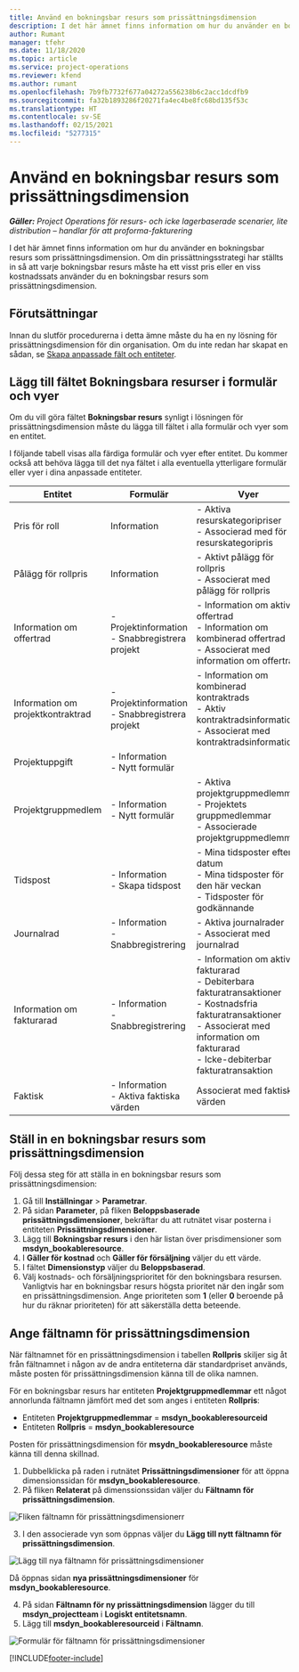 ```yaml
---
title: Använd en bokningsbar resurs som prissättningsdimension
description: I det här ämnet finns information om hur du använder en bokningsbar resurs som prissättningsdimension.
author: Rumant
manager: tfehr
ms.date: 11/18/2020
ms.topic: article
ms.service: project-operations
ms.reviewer: kfend
ms.author: rumant
ms.openlocfilehash: 7b9fb7732f677a04272a556238b6c2acc1dcdfb9
ms.sourcegitcommit: fa32b1893286f20271fa4ec4be8fc68bd135f53c
ms.translationtype: HT
ms.contentlocale: sv-SE
ms.lasthandoff: 02/15/2021
ms.locfileid: "5277315"
---
```

# <a name="use-a-bookable-resource-as-a-pricing-dimension"></a>Använd en bokningsbar resurs som prissättningsdimension

 _**Gäller:** Project Operations för resurs- och icke lagerbaserade scenarier, lite distribution – handlar för att proforma-fakturering_ 

I det här ämnet finns information om hur du använder en bokningsbar resurs som prissättningsdimension. Om din prissättningsstrategi har ställts in så att varje bokningsbar resurs måste ha ett visst pris eller en viss kostnadssats använder du en bokningsbar resurs som prissättningsdimension.

## <a name="prerequisites"></a>Förutsättningar
Innan du slutför procedurerna i detta ämne måste du ha en ny lösning för prissättningsdimension för din organisation. Om du inte redan har skapat en sådan, se [Skapa anpassade fält och entiteter](../pricing-costing/create-custom-fields-entities-pricing-dimensions.md).

## <a name="add-the-bookable-resource-field-to-forms-and-views"></a>Lägg till fältet Bokningsbara resurser i formulär och vyer
Om du vill göra fältet **Bokningsbar resurs** synligt i lösningen för prissättningsdimension måste du lägga till fältet i alla formulär och vyer som en entitet.

I följande tabell visas alla färdiga formulär och vyer efter entitet. Du kommer också att behöva lägga till det nya fältet i alla eventuella ytterligare formulär eller vyer i dina anpassade entiteter.

|   Entitet        | Formulär   |Vyer        |
| ------------------------------|---------------------------------|----------------------------------|
|  Pris för roll| Information | - Aktiva resurskategoripriser<br> - Associerad med för resurskategoripris |
|  Pålägg för rollpris| Information| - Aktivt pålägg för rollpris<br>- Associerat med pålägg för rollpris |
|  Information om offertrad| - Projektinformation<br>- Snabbregistrera projekt| - Information om aktiv offertrad<br>- Information om kombinerad offertrad<br>- Associerat med information om offertrad |
|  Information om projektkontraktrad| - Projektinformation<br>- Snabbregistrera projekt| - Information om kombinerad kontraktrads<br>- Aktiv kontraktradsinformation<br>- Associerat med kontraktradsinformation |
|  Projektuppgift| - Information<br>- Nytt formulär| &nbsp; |
|  Projektgruppmedlem| - Information<br>- Nytt formulär| - Aktiva projektgruppmedlemmar<br>- Projektets gruppmedlemmar<br>- Associerade projektgruppmedlemmar |
|  Tidspost| - Information<br>- Skapa tidspost| - Mina tidsposter efter datum<br>- Mina tidsposter för den här veckan<br>- Tidsposter för godkännande|
|  Journalrad| - Information<br>- Snabbregistrering| - Aktiva journalrader<br>- Associerat med journalrad |
|  Information om fakturarad| - Information<br>- Snabbregistrering| - Information om aktiv fakturarad<br>- Debiterbara fakturatransaktioner<br>- Kostnadsfria fakturatransaktioner<br>- Associerat med information om fakturarad <br>- Icke-debiterbar fakturatransaktion|
|  Faktisk| - Information<br>- Aktiva faktiska värden| Associerat med faktiska värden |

## <a name="set-up-a-bookable-resource-as-a-pricing-dimension"></a>Ställ in en bokningsbar resurs som prissättningsdimension
Följ dessa steg för att ställa in en bokningsbar resurs som prissättningsdimension:

1. Gå till **Inställningar** > **Parametrar**. 
2. På sidan **Parameter**, på fliken **Beloppsbaserade prissättningsdimensioner**, bekräftar du att rutnätet visar posterna i entiteten **Prissättningsdimensioner**. 
2. Lägg till **Bokningsbar resurs** i den här listan över prisdimensioner som **msdyn_bookableresource**. 
3. I **Gäller för kostnad** och **Gäller för försäljning** väljer du ett värde.
4. I fältet **Dimensionstyp** väljer du **Beloppsbaserad**. 
5. Välj kostnads- och försäljningsprioritet för den bokningsbara resursen. Vanligtvis har en bokningsbar resurs högsta prioritet när den ingår som en prissättningsdimension. Ange prioriteten som **1** (eller **0** beroende på hur du räknar prioriteten) för att säkerställa detta beteende.

## <a name="set-up-pricing-dimension-field-names"></a>Ange fältnamn för prissättningsdimension

När fältnamnet för en prissättningsdimension i tabellen **Rollpris** skiljer sig åt från fältnamnet i någon av de andra entiteterna där standardpriset används, måste posten för prissättningsdimension känna till de olika namnen.  

För en bokningsbar resurs har entiteten **Projektgruppmedlemmar** ett något annorlunda fältnamn jämfört med det som anges i entiteten **Rollpris**: 

 - Entiteten **Projektgruppmedlemmar** = **msdyn_bookableresourceid**
 - Entiteten **Rollpris** = **msdyn_bookableresource**

Posten för prissättningsdimension för **msydn_bookableresource** måste känna till denna skillnad.

1. Dubbelklicka på raden i rutnätet **Prissättningsdimensioner** för att öppna dimensionssidan för **msdyn_bookableresource**.
2. På fliken **Relaterat** på dimenssionssidan väljer du **Fältnamn för prissättningsdimension**.

  ![Fliken fältnamn för prissättningsdimensionerr](media/PD-fieldname.png)

3. I den associerade vyn som öppnas väljer du **Lägg till nytt fältnamn för prissättningsdimension**.

  ![Lägg till nya fältnamn för prissättningsdimensioner](media/Add-NewPD-fieldname.png)

  Då öppnas sidan **nya prissättningsdimensioner** för **msdyn_bookableresource**. 

4. På sidan **Fältnamn för ny prissättningsdimension** lägger du till **msdyn_projectteam** i **Logiskt entitetsnamn**.
5. Lägg till **msdyn_bookableresourceid** i **Fältnamn**.

 ![Formulär för fältnamn för prissättningsdimensioner](media/PD-fieldname-Added.png)


[!INCLUDE[footer-include](../includes/footer-banner.md)]